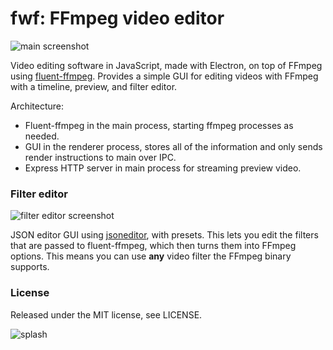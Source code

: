 # fwf: FFmpeg video editor
![main screenshot](https://i.imgur.com/ZKp3CaW.png)

Video editing software in JavaScript, made with Electron, on top of FFmpeg using [fluent-ffmpeg](https://github.com/fluent-ffmpeg/node-fluent-ffmpeg). Provides a simple GUI for editing videos with FFmpeg with a timeline, preview, and filter editor.

Architecture:
- Fluent-ffmpeg in the main process, starting ffmpeg processes as needed.
- GUI in the renderer process, stores all of the information and only sends render instructions to main over IPC.
- Express HTTP server in main process for streaming preview video.

### Filter editor
![filter editor screenshot](https://imgur.com/G2tLNam.png)

JSON editor GUI using [jsoneditor](https://github.com/josdejong/jsoneditor/), with presets. This lets you edit the filters that are passed to fluent-ffmpeg, which then turns them into FFmpeg options. This means you can use **any** video filter the FFmpeg binary supports.

### License
Released under the MIT license, see LICENSE.

![splash](https://imgur.com/eYh7yqY.png)
